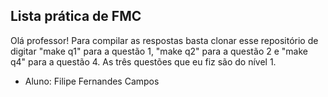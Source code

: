 ## Lista prática de FMC
Olá professor! Para compilar as respostas basta clonar esse repositório de digitar "make q1" para a questão 1, "make q2" para a questão 2 e "make q4" para a questão 4.
As três questões que eu fiz são do nível 1.
- Aluno: Filipe Fernandes Campos
